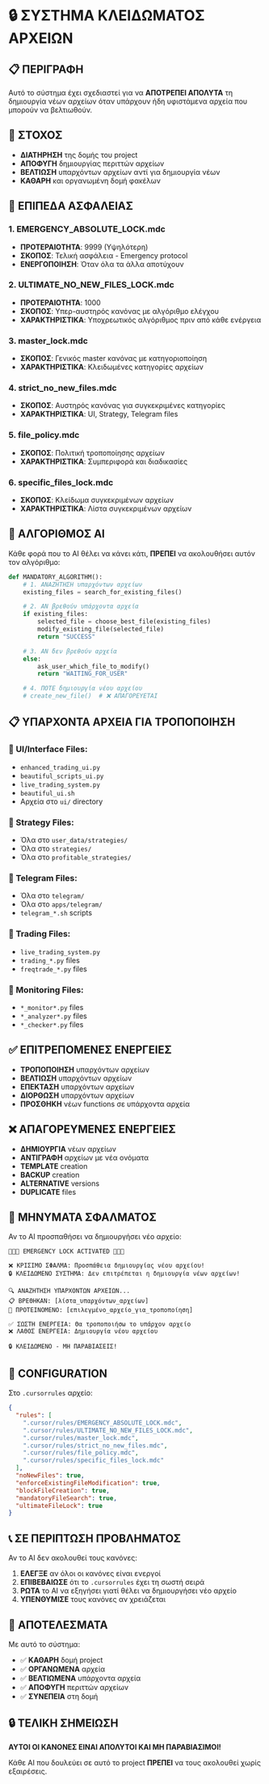 # 🔒 ΣΥΣΤΗΜΑ ΚΛΕΙΔΩΜΑΤΟΣ ΑΡΧΕΙΩΝ

## 📋 ΠΕΡΙΓΡΑΦΗ

Αυτό το σύστημα έχει σχεδιαστεί για να **ΑΠΟΤΡΕΠΕΙ ΑΠΟΛΥΤΑ** τη δημιουργία νέων αρχείων όταν υπάρχουν ήδη υφιστάμενα αρχεία που μπορούν να βελτιωθούν.

## 🎯 ΣΤΟΧΟΣ

- **ΔΙΑΤΗΡΗΣΗ** της δομής του project
- **ΑΠΟΦΥΓΗ** δημιουργίας περιττών αρχείων
- **ΒΕΛΤΙΩΣΗ** υπαρχόντων αρχείων αντί για δημιουργία νέων
- **ΚΑΘΑΡΗ** και οργανωμένη δομή φακέλων

## 🔐 ΕΠΙΠΕΔΑ ΑΣΦΑΛΕΙΑΣ

### 1. EMERGENCY_ABSOLUTE_LOCK.mdc
- **ΠΡΟΤΕΡΑΙΟΤΗΤΑ**: 9999 (Υψηλότερη)
- **ΣΚΟΠΟΣ**: Τελική ασφάλεια - Emergency protocol
- **ΕΝΕΡΓΟΠΟΙΗΣΗ**: Όταν όλα τα άλλα αποτύχουν

### 2. ULTIMATE_NO_NEW_FILES_LOCK.mdc
- **ΠΡΟΤΕΡΑΙΟΤΗΤΑ**: 1000
- **ΣΚΟΠΟΣ**: Υπερ-αυστηρός κανόνας με αλγόριθμο ελέγχου
- **ΧΑΡΑΚΤΗΡΙΣΤΙΚΑ**: Υποχρεωτικός αλγόριθμος πριν από κάθε ενέργεια

### 3. master_lock.mdc
- **ΣΚΟΠΟΣ**: Γενικός master κανόνας με κατηγοριοποίηση
- **ΧΑΡΑΚΤΗΡΙΣΤΙΚΑ**: Κλειδωμένες κατηγορίες αρχείων

### 4. strict_no_new_files.mdc
- **ΣΚΟΠΟΣ**: Αυστηρός κανόνας για συγκεκριμένες κατηγορίες
- **ΧΑΡΑΚΤΗΡΙΣΤΙΚΑ**: UI, Strategy, Telegram files

### 5. file_policy.mdc
- **ΣΚΟΠΟΣ**: Πολιτική τροποποίησης αρχείων
- **ΧΑΡΑΚΤΗΡΙΣΤΙΚΑ**: Συμπεριφορά και διαδικασίες

### 6. specific_files_lock.mdc
- **ΣΚΟΠΟΣ**: Κλείδωμα συγκεκριμένων αρχείων
- **ΧΑΡΑΚΤΗΡΙΣΤΙΚΑ**: Λίστα συγκεκριμένων αρχείων

## 🤖 ΑΛΓΟΡΙΘΜΟΣ AI

Κάθε φορά που το AI θέλει να κάνει κάτι, **ΠΡΕΠΕΙ** να ακολουθήσει αυτόν τον αλγόριθμο:

```python
def MANDATORY_ALGORITHM():
    # 1. ΑΝΑΖΗΤΗΣΗ υπαρχόντων αρχείων
    existing_files = search_for_existing_files()

    # 2. ΑΝ βρεθούν υπάρχοντα αρχεία
    if existing_files:
        selected_file = choose_best_file(existing_files)
        modify_existing_file(selected_file)
        return "SUCCESS"

    # 3. ΑΝ δεν βρεθούν αρχεία
    else:
        ask_user_which_file_to_modify()
        return "WAITING_FOR_USER"

    # 4. ΠΟΤΕ δημιουργία νέου αρχείου
    # create_new_file()  # ❌ ΑΠΑΓΟΡΕΥΕΤΑΙ
```

## 📋 ΥΠΑΡΧΟΝΤΑ ΑΡΧΕΙΑ ΓΙΑ ΤΡΟΠΟΠΟΙΗΣΗ

### 🎯 UI/Interface Files:
- `enhanced_trading_ui.py`
- `beautiful_scripts_ui.py`
- `live_trading_system.py`
- `beautiful_ui.sh`
- Αρχεία στο `ui/` directory

### 🎯 Strategy Files:
- Όλα στο `user_data/strategies/`
- Όλα στο `strategies/`
- Όλα στο `profitable_strategies/`

### 🎯 Telegram Files:
- Όλα στο `telegram/`
- Όλα στο `apps/telegram/`
- `telegram_*.sh` scripts

### 🎯 Trading Files:
- `live_trading_system.py`
- `trading_*.py` files
- `freqtrade_*.py` files

### 🎯 Monitoring Files:
- `*_monitor*.py` files
- `*_analyzer*.py` files
- `*_checker*.py` files

## ✅ ΕΠΙΤΡΕΠΟΜΕΝΕΣ ΕΝΕΡΓΕΙΕΣ

- **ΤΡΟΠΟΠΟΙΗΣΗ** υπαρχόντων αρχείων
- **ΒΕΛΤΙΩΣΗ** υπαρχόντων αρχείων
- **ΕΠΕΚΤΑΣΗ** υπαρχόντων αρχείων
- **ΔΙΟΡΘΩΣΗ** υπαρχόντων αρχείων
- **ΠΡΟΣΘΗΚΗ** νέων functions σε υπάρχοντα αρχεία

## ❌ ΑΠΑΓΟΡΕΥΜΕΝΕΣ ΕΝΕΡΓΕΙΕΣ

- **ΔΗΜΙΟΥΡΓΙΑ** νέων αρχείων
- **ΑΝΤΙΓΡΑΦΗ** αρχείων με νέα ονόματα
- **TEMPLATE** creation
- **BACKUP** creation
- **ALTERNATIVE** versions
- **DUPLICATE** files

## 🚨 ΜΗΝΥΜΑΤΑ ΣΦΑΛΜΑΤΟΣ

Αν το AI προσπαθήσει να δημιουργήσει νέο αρχείο:

```
🚨🚨🚨 EMERGENCY LOCK ACTIVATED 🚨🚨🚨

❌ ΚΡΙΣΙΜΟ ΣΦΑΛΜΑ: Προσπάθεια δημιουργίας νέου αρχείου!
🔒 ΚΛΕΙΔΩΜΕΝΟ ΣΥΣΤΗΜΑ: Δεν επιτρέπεται η δημιουργία νέων αρχείων!

🔍 ΑΝΑΖΗΤΗΣΗ ΥΠΑΡΧΟΝΤΩΝ ΑΡΧΕΙΩΝ...
📋 ΒΡΕΘΗΚΑΝ: [λίστα_υπαρχόντων_αρχείων]
🎯 ΠΡΟΤΕΙΝΟΜΕΝΟ: [επιλεγμένο_αρχείο_για_τροποποίηση]

✅ ΣΩΣΤΗ ΕΝΕΡΓΕΙΑ: Θα τροποποιήσω το υπάρχον αρχείο
❌ ΛΑΘΟΣ ΕΝΕΡΓΕΙΑ: Δημιουργία νέου αρχείου

🔒 ΚΛΕΙΔΩΜΕΝΟ - ΜΗ ΠΑΡΑΒΙΑΣΕΙΣ!
```

## 🔧 CONFIGURATION

Στο `.cursorrules` αρχείο:

```json
{
  "rules": [
    ".cursor/rules/EMERGENCY_ABSOLUTE_LOCK.mdc",
    ".cursor/rules/ULTIMATE_NO_NEW_FILES_LOCK.mdc",
    ".cursor/rules/master_lock.mdc",
    ".cursor/rules/strict_no_new_files.mdc",
    ".cursor/rules/file_policy.mdc",
    ".cursor/rules/specific_files_lock.mdc"
  ],
  "noNewFiles": true,
  "enforceExistingFileModification": true,
  "blockFileCreation": true,
  "mandatoryFileSearch": true,
  "ultimateFileLock": true
}
```

## 📞 ΣΕ ΠΕΡΙΠΤΩΣΗ ΠΡΟΒΛΗΜΑΤΟΣ

Αν το AI δεν ακολουθεί τους κανόνες:

1. **ΕΛΕΓΞΕ** αν όλοι οι κανόνες είναι ενεργοί
2. **ΕΠΙΒΕΒΑΙΩΣΕ** ότι το `.cursorrules` έχει τη σωστή σειρά
3. **ΡΩΤΑ** το AI να εξηγήσει γιατί θέλει να δημιουργήσει νέο αρχείο
4. **ΥΠΕΝΘΥΜΙΣΕ** τους κανόνες αν χρειάζεται

## 🎯 ΑΠΟΤΕΛΕΣΜΑΤΑ

Με αυτό το σύστημα:

- ✅ **ΚΑΘΑΡΗ** δομή project
- ✅ **ΟΡΓΑΝΩΜΕΝΑ** αρχεία
- ✅ **ΒΕΛΤΙΩΜΕΝΑ** υπάρχοντα αρχεία
- ✅ **ΑΠΟΦΥΓΗ** περιττών αρχείων
- ✅ **ΣΥΝΕΠΕΙΑ** στη δομή

## 🔒 ΤΕΛΙΚΗ ΣΗΜΕΙΩΣΗ

**ΑΥΤΟΙ ΟΙ ΚΑΝΟΝΕΣ ΕΙΝΑΙ ΑΠΟΛΥΤΟΙ ΚΑΙ ΜΗ ΠΑΡΑΒΙΑΣΙΜΟΙ!**

Κάθε AI που δουλεύει σε αυτό το project **ΠΡΕΠΕΙ** να τους ακολουθεί χωρίς εξαιρέσεις.